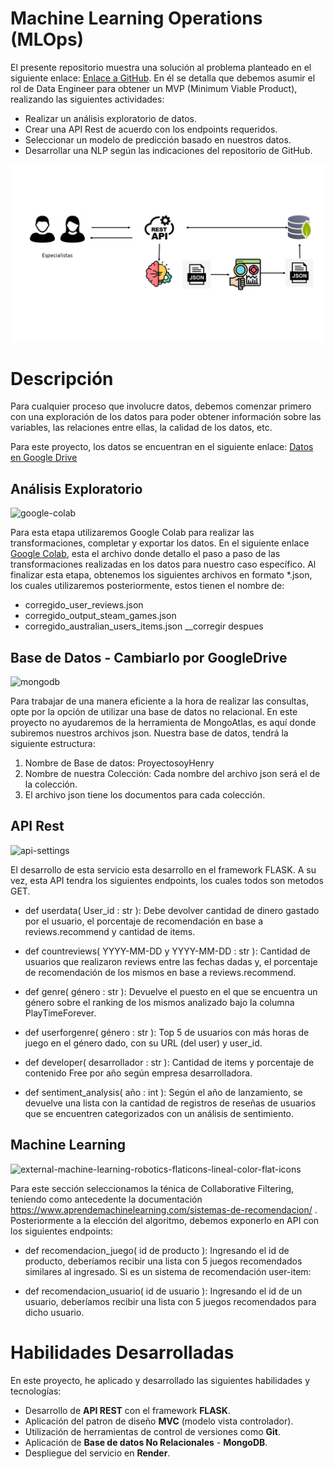 
# Machine Learning Operations (MLOps)

El presente repositorio muestra una solución al problema planteado en el siguiente enlace: [Enlace a GitHub](https://github.com/soyHenry/PI_ML_OPS/tree/FT). En él se detalla que debemos asumir el rol de Data Engineer para obtener un MVP (Minimum Viable Product), realizando las siguientes actividades:
* Realizar un análisis exploratorio de datos.
* Crear una API Rest de acuerdo con los endpoints requeridos.
* Seleccionar un modelo de predicción basado en nuestros datos.
* Desarrollar una NLP según las indicaciones del repositorio de GitHub.

![Flujograma del pryecto](img/p1.jpg)

# Descripción
Para cualquier proceso que involucre datos, debemos comenzar primero con una exploración de los datos para poder obtener información sobre las variables, las relaciones entre ellas, la calidad de los datos, etc.

Para este proyecto, los datos se encuentran en el siguiente enlace:
[Datos en Google Drive](https://drive.google.com/drive/folders/1HqBG2-sUkz_R3h1dZU5F2uAzpRn7BSpj)

## Análisis Exploratorio
<img width="48" height="48" src="https://img.icons8.com/color/48/google-colab.png" alt="google-colab"/>

Para esta etapa utilizaremos Google Colab para realizar las transformaciones, completar y exportar los datos. En el siguiente enlace [Google Colab](https://colab.research.google.com/drive/1Hh-jz6DX86fWewBpI8b735thQJtpp2hf?usp=drive_link), esta el archivo donde detallo el paso a paso de las transformaciones realizadas en los datos para nuestro caso específico.
Al finalizar esta etapa, obtenemos los siguientes archivos en formato *.json, los cuales utilizaremos posteriormente, estos tienen el nombre de:
* corregido_user_reviews.json
* corregido_output_steam_games.json
* corregido_australian_users_items.json __corregir despues

## Base de Datos - Cambiarlo por GoogleDrive
<img width="48" height="48" src="https://img.icons8.com/color/48/mongodb.png" alt="mongodb"/>

Para trabajar de una manera eficiente a la hora de realizar las consultas, opte por la opción de utilizar una base de datos no relacional. 
En este proyecto no ayudaremos de la herramienta de MongoAtlas, es aquí donde subiremos nuestros archivos json.
Nuestra base de datos, tendrá la siguiente estructura:
1. Nombre de Base de datos: ProyectosoyHenry
2. Nombre de nuestra Colección: Cada nombre del archivo json será el de la colección.
3. El archivo json tiene los documentos para cada colección.


## API Rest
<img width="50" height="50" src="https://img.icons8.com/ios-filled/50/api-settings.png" alt="api-settings"/>

El desarrollo de esta servicio esta desarrollo en el framework FLASK. A su vez, esta API tendra los siguientes endpoints, los cuales todos son metodos GET.
* def userdata( User_id : str ): Debe devolver cantidad de dinero gastado por el usuario, el porcentaje de recomendación en base a reviews.recommend y cantidad de items.

* def countreviews( YYYY-MM-DD y YYYY-MM-DD : str ): Cantidad de usuarios que realizaron reviews entre las fechas dadas y, el porcentaje de recomendación de los mismos en base a reviews.recommend.

* def genre( género : str ): Devuelve el puesto en el que se encuentra un género sobre el ranking de los mismos analizado bajo la columna PlayTimeForever.

* def userforgenre( género : str ): Top 5 de usuarios con más horas de juego en el género dado, con su URL (del user) y user_id.

* def developer( desarrollador : str ): Cantidad de items y porcentaje de contenido Free por año según empresa desarrolladora.

* def sentiment_analysis( año : int ): Según el año de lanzamiento, se devuelve una lista con la cantidad de registros de reseñas de usuarios que se encuentren categorizados con un análisis de sentimiento.

## Machine Learning
<img width="64" height="64" src="https://img.icons8.com/external-flaticons-lineal-color-flat-icons/64/external-machine-learning-robotics-flaticons-lineal-color-flat-icons.png" alt="external-machine-learning-robotics-flaticons-lineal-color-flat-icons"/>

Para este sección seleccionamos la ténica de Collaborative Filtering, teniendo como antecedente la documentación https://www.aprendemachinelearning.com/sistemas-de-recomendacion/ .
Posteriormente a la elección del algoritmo, debemos exponerlo en API con los siguientes endpoints:
* def recomendacion_juego( id de producto ): Ingresando el id de producto, deberíamos recibir una lista con 5 juegos recomendados similares al ingresado.
Si es un sistema de recomendación user-item:

* def recomendacion_usuario( id de usuario ): Ingresando el id de un usuario, deberíamos recibir una lista con 5 juegos recomendados para dicho usuario.


# Habilidades Desarrolladas
En este proyecto, he aplicado y desarrollado las siguientes habilidades y tecnologías:
* Desarrollo de __API REST__ con el framework __FLASK__.
* Aplicación del patron de diseño __MVC__ (modelo vista controlador).
* Utilización de herramientas de control de versiones como __Git__.
* Aplicación de __Base de datos No Relacionales__ - __MongoDB__.
* Despliegue del servicio en __Render__.